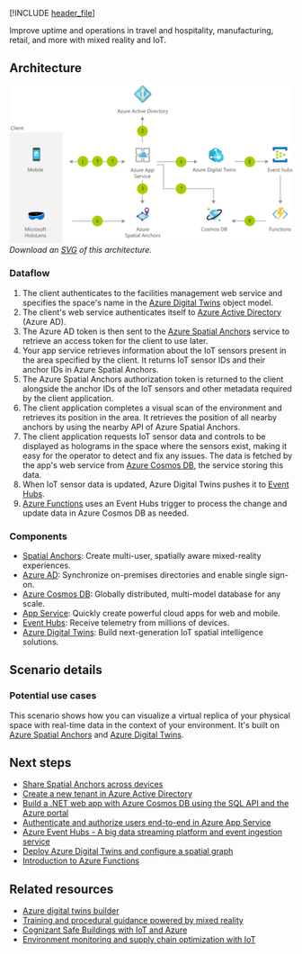 [!INCLUDE [header_file](../../../includes/sol-idea-header.md)]

Improve uptime and operations in travel and hospitality, manufacturing, retail, and more with mixed reality and IoT.

## Architecture

![Architecture diagram](../media/facilities-management-powered-by-mixed-reality-and-iot.png)
*Download an [SVG](../media/facilities-management-powered-by-mixed-reality-and-iot.svg) of this architecture.*

### Dataflow

1. The client authenticates to the facilities management web service and specifies the space's name in the [Azure Digital Twins](/azure/digital-twins) object model.
1. The client's web service authenticates itself to [Azure Active Directory](/azure/active-directory) (Azure AD).
1. The Azure AD token is then sent to the [Azure Spatial Anchors](/azure/spatial-anchors) service to retrieve an access token for the client to use later.
1. Your app service retrieves information about the IoT sensors present in the area specified by the client. It returns IoT sensor IDs and their anchor IDs in Azure Spatial Anchors.
1. The Azure Spatial Anchors authorization token is returned to the client alongside the anchor IDs of the IoT sensors and other metadata required by the client application.
1. The client application completes a visual scan of the environment and retrieves its position in the area. It retrieves the position of all nearby anchors by using the nearby API of Azure Spatial Anchors.
1. The client application requests IoT sensor data and controls to be displayed as holograms in the space where the sensors exist, making it easy for the operator to detect and fix any issues. The data is fetched by the app's web service from [Azure Cosmos DB](/azure/cosmos-db), the service storing this data.
1. When IoT sensor data is updated, Azure Digital Twins pushes it to [Event Hubs](/azure/event-hubs).
1. [Azure Functions](/azure/azure-functions) uses an Event Hubs trigger to process the change and update data in Azure Cosmos DB as needed.

### Components

* [Spatial Anchors](https://azure.microsoft.com/services/spatial-anchors): Create multi-user, spatially aware mixed-reality experiences.
* [Azure AD](https://azure.microsoft.com/services/active-directory): Synchronize on-premises directories and enable single sign-on.
* [Azure Cosmos DB](https://azure.microsoft.com/services/cosmos-db): Globally distributed, multi-model database for any scale.
* [App Service](https://azure.microsoft.com/services/app-service): Quickly create powerful cloud apps for web and mobile.
* [Event Hubs](https://azure.microsoft.com/services/event-hubs): Receive telemetry from millions of devices.
* [Azure Digital Twins](https://azure.microsoft.com/services/digital-twins): Build next-generation IoT spatial intelligence solutions.

## Scenario details

### Potential use cases

This scenario shows how you can visualize a virtual replica of your physical space with real-time data in the context of your environment. It's built on [Azure Spatial Anchors](https://azure.microsoft.com/services/spatial-anchors) and [Azure Digital Twins](https://azure.microsoft.com/services/digital-twins).

## Next steps

* [Share Spatial Anchors across devices](/azure/spatial-anchors/tutorials/tutorial-share-anchors-across-devices)
* [Create a new tenant in Azure Active Directory](/azure/active-directory/fundamentals/active-directory-access-create-new-tenant)
* [Build a .NET web app with Azure Cosmos DB using the SQL API and the Azure portal](/azure/cosmos-db/create-sql-api-dotnet)
* [Authenticate and authorize users end-to-end in Azure App Service](/azure/app-service/app-service-web-tutorial-auth-aad)
* [Azure Event Hubs - A big data streaming platform and event ingestion service](/azure/event-hubs/event-hubs-about)
* [Deploy Azure Digital Twins and configure a spatial graph](/azure/digital-twins/tutorial-facilities-setup)
* [Introduction to Azure Functions](/azure/azure-functions/functions-overview)

## Related resources

* [Azure digital twins builder](../../solution-ideas/articles/azure-digital-twins-builder.yml)
* [Training and procedural guidance powered by mixed reality](../../solution-ideas/articles/training-and-procedural-guidance-powered-by-mixed-reality.yml)
* [Cognizant Safe Buildings with IoT and Azure](../../solution-ideas/articles/safe-buildings.yml)
* [Environment monitoring and supply chain optimization with IoT](../../solution-ideas/articles/environment-monitoring-and-supply-chain-optimization.yml)
